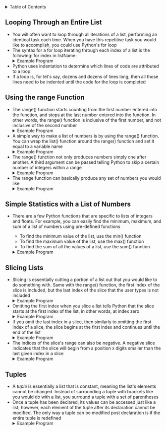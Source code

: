 <details>
<summary>Table of Contents</summary>
<ol>
  <li>
    <a href='#looping-through-an-entire-list'>Looping Through an Entire List</a>
  </li>
  <li>
    <a href='#using-the-range-function'>Using the range Function</a>
  </li>  
  <li>
    <a href='#simple-statistics-with-a-list-of-numbers'>Simple Statistics with a List of Numbers</a>
  </li>  
  <li>
    <a href='#slicing-lists'>Slicing Lists</a>
  </li> 
  <li>
    <a href='#tuples'>Tuples</a>
  </li>              
</ol>
</details>

## Looping Through an Entire List
<ul>
  <li>
    <a>You will often want to loop through all iterations of a list, performing an identical task each time.  When you have this repetitive task you would like to accomplish, you could use Python's for loop</a>
  </li>
  <li>
    <a>The syntax for a for loop iterating through each index of a list is the following: for index in listName:</a>
  </li>
  <details>
  <summary>Example Program</summary>
    <ul>
      <pre>
        <code>
          numbers = [9, 8, 5, 6]<br />
          for number in numbers</br />
              print(number, end = " ")<br />
        </code>
      </pre> 
      <details>
      <summary>Output</summary>
        <pre>
          <code>
            9 8 5 6<br />
          </code>
        </pre>     
      </details>
    </ul>  
  </details>
  <li>
    <a>Python uses indentation to determine which lines of code are attributed to a loop</a>
  </li>
  <li>
    <a>If a loop is, for let's say, dozens and dozens of lines long, then all those lines need to be indented until the code for the loop is completed</a>  
  </li>   
</ul>  

## Using the range Function
<ul>
  <li>
    <a>The range() function starts counting from the first number entered into the function, and stops at the last number entered into the function.  In other words, the range() function is inclusive of the first number, and not inclusive of the second number</a>
  </li>
  <details>
  <summary>Example Program</summary>
    <ul>
      <pre>
        <code>
          for i in range(1, 6):<br />
              print(i, end = " ")<br />
        </code>
      </pre> 
      <details>
      <summary>Output</summary>
        <pre>
          <code>
            1 2 3 4 5<br />   
          </code>
        </pre>     
      </details>
    </ul>  
  </details> 
  <li>
    <a>A simple way to make a list of numbers is by using the range() function.  You can wrap the list() function around the range() function and set it equal to a variable name</a>
  </li>
  <details>
  <summary>Example Program</summary>
    <ul>
      <pre>
        <code>
          numbers = list(range(1, 6))<br />
          print(numbers)<br />
        </code>
      </pre> 
      <details>
      <summary>Output</summary>
        <pre>
          <code>
            [1, 2, 3, 4, 5]<br /> 
          </code>
        </pre>     
      </details>
    </ul>  
  </details> 
  <li>
    <a>The range() function not only produces numbers simply one after another.  A third argument can be passed telling Python to skip a certain number of integers within a range</a>
  </li>
  <details>
  <summary>Example Program</summary>
    <ul>
      <pre>
        <code>
          numbers = list(range(2, 11, 2))<br />
          print(numbers)<br />
        </code>
      </pre> 
      <details>
      <summary>Output</summary>
        <pre>
          <code>
            2 4 6 8 10<br /> 
          </code>
        </pre>     
      </details>
    </ul>  
  </details> 
  <li>
    <a>The range function can basically produce any set of numbers you would like</a>
  </li>
  <details>
  <summary>Example Program</summary>
    <ul>
      <pre>
        <code>
          squares = []<br />
          for i in range(1, 11):<br />
              squares.append(i ** 2)<br />
          print(squares)<br />    
        </code>
      </pre> 
      <details>
      <summary>Output</summary>
        <pre>
          <code>
            1 4 9 16 25 36 49 64 81 100<br />  
          </code>
        </pre>     
      </details>
    </ul>  
  </details>     
</ul>  

## Simple Statistics with a List of Numbers
<ul>
  <li>
    <a>There are a few Python functions that are specific to lists of integers and floats.  For example, you can easily find the minimum, maximum, and sum of a list of numbers using pre-defined functions</a>
  </li>
  <ul>
    <li>
      <a>To find the minimum value of the list, use the min() function</a>
    </li>
    <li>
      <a>To find the maximum value of the list, use the max() function</a>
    </li>
    <li>
      <a>To find the sum of all the values of a list, use the sum() function</a>
    </li>    
  </ul>
  <details>
  <summary>Example Program</summary>
    <ul>
      <pre>
        <code>
          numbers = list(range(1, 6))<br />
          print("Minimum: " + str(min(numbers)))<br />
          print("Maximum: " + str(max(numbers)))<br />
          print("Sum: " + str(sum(numbers)))<br />    
        </code>
      </pre> 
      <details>
      <summary>Output</summary>
        <pre>
          <code>
            Minimum: 1<br />
            Maximum: 6<br />
            Sum: 15<br />  
          </code>
        </pre>     
      </details>
    </ul>  
  </details> 
</ul>  

## Slicing Lists
<ul>
  <li>
    <a>Slicing is essentially cutting a portion of a list out that you would like to do something with.  Same with the range() function, the first index of the slice is included, but the last index of the slice that the user types is not included</a>
  </li>
  <details>
  <summary>Example Program</summary>
    <ul>
      <pre>
        <code>
          numbers = list(range(1, 6))<br />
          numbers = numbers[1:4]<br />
          print(numbers)<br />  
        </code>
      </pre> 
      <details>
      <summary>Output</summary>
        <pre>
          <code>
            [2, 3, 4]<br />
          </code>
        </pre>     
      </details>
    </ul>  
  </details>  
  <li>
    <a>Omitting the first index when you slice a list tells Python that the slice starts at the first index of the list, in other words, at index zero</a>
  </li>
  <details>
  <summary>Example Program</summary>
    <ul>
      <pre>
        <code>
          numbers = list(range(1, 6))<br />
          numbers = numbers[:4]<br />
          print(numbers)<br />   
        </code>
      </pre> 
      <details>
      <summary>Output</summary>
        <pre>
          <code>
            [1, 2, 3, 4]<br />
          </code>
        </pre>     
      </details>
    </ul>  
  </details> 
  <li>
    <a>If you omit the last index in a slice, then similarly to omitting the first index of a slice, the slice begins at the first index and continues until the end of the list</a> 
  </li>
  <details>
  <summary>Example Program</summary>
    <ul>
      <pre>
        <code>
          numbers = list(range(1, 6))<br />
          numbers = numbers[1:]<br />
          print(numbers)
        </code>
      </pre> 
      <details>
      <summary>Output</summary>
        <pre>
          <code>
            [2, 3, 4, 5]<br />   
          </code>
        </pre>     
      </details>
    </ul>  
  </details>
  <li>
    <a>The indices of the slice's range can also be negative.  A negative slice indicates that the slice will begin from a position x digits smaller than the last given index in a slice</a>
  </li>   
  <details>
  <summary>Example Program</summary>
    <ul>
      <pre>
        <code>
          numbers = list(range(1, 6))<br />
          numbers = numbers[-3:]
          print(numbers)    
        </code>
      </pre> 
      <details>
      <summary>Output</summary>
        <pre>
          <code>
            [3, 4, 5]<br />  
          </code>
        </pre>     
      </details>
    </ul>  
  </details>   
</ul> 

## Tuples
<ul>
  <li>
    <a>A <em>tuple</em> is essentially a list that is constant, meaning the list's elements cannot be changed.  Instead of surrounding a tuple with brackets like you would do with a list, you surround a tuple with a set of parentheses</a>
  </li>
  <li>
    <a>Once a tuple has been declared, its values can be accessed just like a list; however, each element of the tuple after its declaration cannot be modified.  The only way a tuple can be modified post declaration is if the entire tuple is redefined</a>
  </li>
  <details>
  <summary>Example Program</summary>
    <ul>
      <pre>
        <code>
          dim = (1, 2)<br />
          print("Original: " + str(dim[0] + str(dim[1])))<br />
          dim = (0, 1)<br />
          print("Altered: " + str(dim[0]) + str(dim[1]))<br />
        </code>
      </pre> 
      <details>
      <summary>Output</summary>
        <pre>
          <code>
            12<br />
            01<br />  
          </code>
        </pre>     
      </details>
    </ul>  
  </details> 
</ul>      